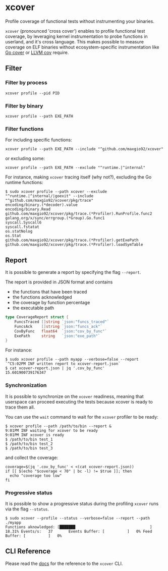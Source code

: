 # xcover

Profile coverage of functional tests without instrumenting your binaries.

`xcover` (pronounced 'cross cover') enables to profile functional test coverage, by leveraging kernel instrumentation to probe functions in userland, and it's cross language.
This makes possible to measure coverage on ELF binaries without ecosystem-specific instrumentation like [Go cover](https://go.dev/doc/build-cover) or [LLVM cov](https://llvm.org/docs/CommandGuide/llvm-cov.html) require.

## Filter

### Filter by process

```shell
xcover profile --pid PID
```

### Filter by binary

```shell
xcover profile --path EXE_PATH
```

### Filter functions

For including specific functions:

```shell
xcover profile --path EXE_PATH --include "^github.com/maxgio92/xcover"
```

or excluding some:

```shell
xcover profile --path EXE_PATH --exclude "^runtime.|^internal"
```

For instance, making `xcover` tracing itself (why not?), excluding the Go runtime functions:

```shell
$ sudo xcover profile --path xcover --exclude "^runtime.|^internal/|goexit" --include "^github.com/maxgio92/xcover/pkg/trace"
encoding/binary.(*decoder).value
encoding/binary.Read
github.com/maxgio92/xcover/pkg/trace.(*Profiler).RunProfile.func2
golang.org/x/sync/errgroup.(*Group).Go.func1
syscall.Syscall6
syscall.fstatat
os.statNolog
os.Stat
github.com/maxgio92/xcover/pkg/trace.(*Profiler).getExePath
github.com/maxgio92/xcover/pkg/trace.(*Profiler).loadSymTable
```

## Report

It is possible to generate a report by specifying the flag `--report`.

The report is provided in JSON format and contains
* the functions that have been traced
* the functions acknowledged
* the coverage by function percentage
* the executable path

```go
type CoverageReport struct {
	FuncsTraced []string `json:"funcs_traced"`
	FuncsAck    []string `json:"funcs_ack"`
	CovByFunc   float64  `json:"cov_by_func"`
	ExePath     string   `json:"exe_path"`
}
```

For instance:

```shell
$ sudo xcover profile --path myapp --verbose=false --report
`^C5:02PM INF written report to xcover-report.json`
$ cat xcover-report.json | jq '.cov_by_func'
15.601900739176347
```

### Synchronization

It is possible to synchronize on the `xcover` readiness, meaning that userspace can proceed executing the tests because xcover is ready to trace them all.

You can use the `wait` command to wait for the `xcover` profiler to be ready:

```shell
$ xcover profile --path /path/to/bin --report &
9:01PM INF waiting for xcover to be ready
9:01PM INF xcover is ready
$ /path/to/bin test_1
$ /path/to/bin test_2
$ /path/to/bin test_3
```

and collect the coverage:

```shell
coverage=$(jq '.cov_by_func' < <(cat xcover-report.json))
if [[ $(echo "$coverage < 70" | bc -l) != $true ]]; then
  echo "coverage too low"
fi
```

### Progressive status

It is possible to show a progressive status during the profiling `xcover` runs via the flag `--status`.

```
$ sudo xcover --profile --status --verbose=false --report --path ./myapp
Functions aknowledged: [███████                                 ]  18.31% Events/s:   37       Events Buffer: [          ]   0% Feed Buffer: [          ]   0%
```

## CLI Reference

Please read the [docs](./docs) for the reference to the `xcover` CLI.
